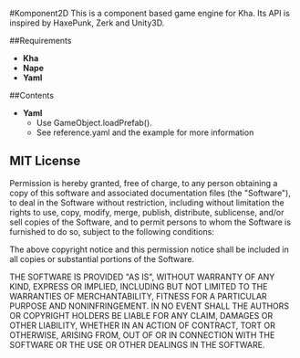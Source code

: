 #Komponent2D
This is a component based game engine for Kha.
Its API is inspired by HaxePunk, Zerk and Unity3D.

##Requirements
* **Kha**
* **Nape**
* **Yaml**

##Contents
* **Yaml**
  * Use GameObject.loadPrefab().
  * See reference.yaml and the example for more information

## MIT License

Permission is hereby granted, free of charge, to any person obtaining a copy of this software and associated documentation files (the "Software"), to deal in the Software without restriction, including without limitation the rights to use, copy, modify, merge, publish, distribute, sublicense, and/or sell copies of the Software, and to permit persons to whom the Software is furnished to do so, subject to the following conditions:

The above copyright notice and this permission notice shall be included in all copies or substantial portions of the Software.

THE SOFTWARE IS PROVIDED "AS IS", WITHOUT WARRANTY OF ANY KIND, EXPRESS OR IMPLIED, INCLUDING BUT NOT LIMITED TO THE WARRANTIES OF MERCHANTABILITY, FITNESS FOR A PARTICULAR PURPOSE AND NONINFRINGEMENT. IN NO EVENT SHALL THE AUTHORS OR COPYRIGHT HOLDERS BE LIABLE FOR ANY CLAIM, DAMAGES OR OTHER LIABILITY, WHETHER IN AN ACTION OF CONTRACT, TORT OR OTHERWISE, ARISING FROM, OUT OF OR IN CONNECTION WITH THE SOFTWARE OR THE USE OR OTHER DEALINGS IN THE SOFTWARE.

